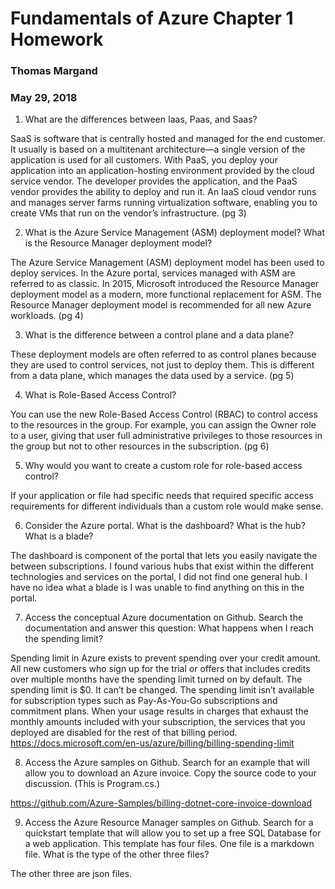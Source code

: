 # Fundamentals of Azure Chapter 1 Homework
### Thomas Margand
### May 29, 2018

1. What are the differences between Iaas, Paas, and Saas?

SaaS is software that is centrally hosted and managed for the end customer. It usually is based on a multitenant architecture—a single version of the application is used for all customers. With PaaS, you deploy your application into an application-hosting environment provided by the cloud service vendor. The developer provides the application, and the PaaS vendor provides the ability to deploy and run it. An IaaS cloud vendor runs and manages server farms running virtualization software, enabling you to create VMs that run on the vendor’s infrastructure. (pg 3)

2. What is the Azure Service Management (ASM) deployment model? What is the Resource Manager
deployment model?

The Azure Service Management (ASM) deployment model has been used to deploy services. In the Azure portal, services managed with ASM are referred to as classic. In 2015, Microsoft introduced the Resource Manager deployment model as a modern, more functional replacement for ASM. The Resource Manager deployment model is recommended for all new Azure workloads. (pg 4)

3. What is the difference between a control plane and a data plane?

These deployment models are often referred to as control planes because they are used to control services, not just to deploy them. This is different from a data plane, which manages the data used by a service. (pg 5)

4. What is Role-Based Access Control?

You can use the new Role-Based Access Control (RBAC) to control access to the resources in the group. For example, you can assign the Owner role to a user, giving that user full administrative privileges to those resources in the group but not to other resources in the subscription. (pg 6)

5. Why would you want to create a custom role for role-based access control?

If your application or file had specific needs that required specific access requirements for different individuals than a custom role would make sense.

6. Consider the Azure portal. What is the dashboard? What is the hub? What is a blade?

The dashboard is component of the portal that lets you easily navigate the between subscriptions. I found various hubs that exist within the different technologies and services on the portal, I did not find one general hub.  I have no idea what a blade is I was unable to find anything on this in the portal.

7. Access the conceptual Azure documentation on Github. Search the documentation and answer this
question: What happens when I reach the spending limit?

Spending limit in Azure exists to prevent spending over your credit amount. All new customers who sign up for the trial or offers that includes credits over multiple months have the spending limit turned on by default. The spending limit is $0. It can’t be changed. The spending limit isn’t available for subscription types such as Pay-As-You-Go subscriptions and commitment plans. When your usage results in charges that exhaust the monthly amounts included with your subscription, the services that you deployed are disabled for the rest of that billing period.
https://docs.microsoft.com/en-us/azure/billing/billing-spending-limit

8. Access the Azure samples on Github. Search for an example that will allow you to download an Azure
invoice. Copy the source code to your discussion. (This is Program.cs.)

https://github.com/Azure-Samples/billing-dotnet-core-invoice-download

9. Access the Azure Resource Manager samples on Github. Search for a quickstart template that will
allow you to set up a free SQL Database for a web application. This template has four files. One file
is a markdown file. What is the type of the other three files?

The other three are json files. 
